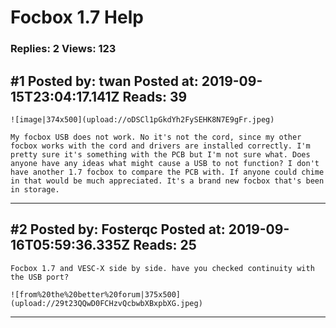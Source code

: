 # Focbox 1.7 Help

### Replies: 2 Views: 123

## \#1 Posted by: twan Posted at: 2019-09-15T23:04:17.141Z Reads: 39

```
![image|374x500](upload://oDSCl1pGkdYh2FySEHK8N7E9gFr.jpeg) 

My focbox USB does not work. No it's not the cord, since my other focbox works with the cord and drivers are installed correctly. I'm pretty sure it's something with the PCB but I'm not sure what. Does anyone have any ideas what might cause a USB to not function? I don't have another 1.7 focbox to compare the PCB with. If anyone could chime in that would be much appreciated. It's a brand new focbox that's been in storage.
```

---
## \#2 Posted by: Fosterqc Posted at: 2019-09-16T05:59:36.335Z Reads: 25

```
Focbox 1.7 and VESC-X side by side. have you checked continuity with the USB port?

![from%20the%20better%20forum|375x500](upload://29t23QQwD0FCHzvQcbwbXBxpbXG.jpeg)
```

---
